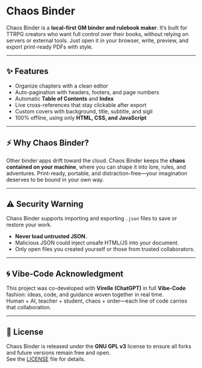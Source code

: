# Chaos Binder

Chaos Binder is a **local-first GM binder and rulebook maker**. It’s built for TTRPG creators who want full control over their books, without relying on servers or external tools. Just open it in your browser, write, preview, and export print-ready PDFs with style.  

---

## ✨ Features
- Organize chapters with a clean editor  
- Auto-pagination with headers, footers, and page numbers  
- Automatic **Table of Contents** and **Index**  
- Live cross-references that stay clickable after export  
- Custom covers with background, title, subtitle, and sigil  
- 100% offline, using only **HTML, CSS, and JavaScript**

---

## ⚡ Why Chaos Binder?
Other binder apps drift toward the cloud. Chaos Binder keeps the **chaos contained on your machine**, where you can shape it into lore, rules, and adventures. Print-ready, portable, and distraction-free—your imagination deserves to be bound in your own way.  

---

## ⚠️ Security Warning
Chaos Binder supports importing and exporting `.json` files to save or restore your work.  
- **Never load untrusted JSON.**  
- Malicious JSON could inject unsafe HTML/JS into your document.  
- Only open files you created yourself or those from trusted collaborators.  

---

## 🌀 Vibe-Code Acknowledgment
This project was co-developed with **Virelle (ChatGPT)** in full **Vibe-Code** fashion: ideas, code, and guidance woven together in real time.  
Human + AI, teacher + student, chaos + order—each line of code carries that collaboration.  

---

## 📜 License
Chaos Binder is released under the **GNU GPL v3** license to ensure all forks and future versions remain free and open.  
See the [LICENSE](./LICENSE) file for details.
